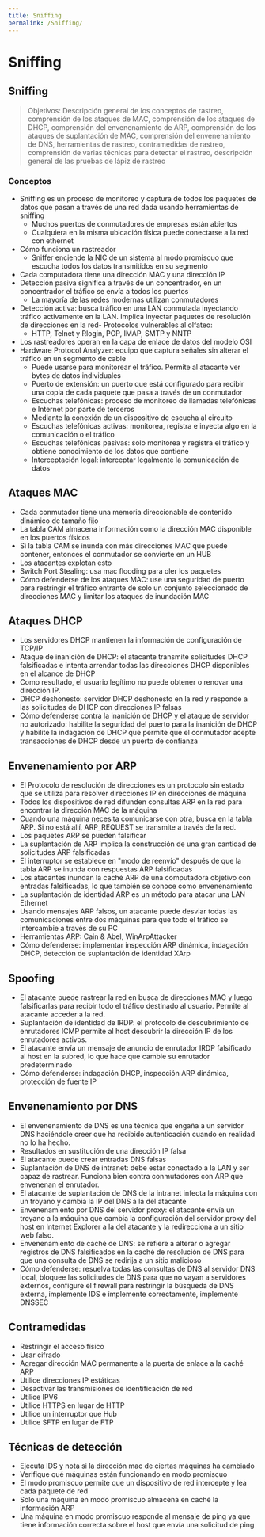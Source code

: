 ```yaml
---
title: Sniffing
permalink: /Sniffing/
---
```


# Sniffing

## Sniffing

> Objetivos: Descripción general de los conceptos de rastreo, comprensión de los ataques de MAC, comprensión de los ataques de DHCP, comprensión del envenenamiento de ARP, comprensión de los ataques de suplantación de MAC, comprensión del envenenamiento de DNS, herramientas de rastreo, contramedidas de rastreo, comprensión de varias técnicas para detectar el rastreo, descripción general de las pruebas de lápiz de rastreo

### Conceptos

- Sniffing es un proceso de monitoreo y captura de todos los paquetes de datos que pasan a través de una red dada usando herramientas de sniffing
  * Muchos puertos de conmutadores de empresas están abiertos
  * Cualquiera en la misma ubicación física puede conectarse a la red con ethernet
- Cómo funciona un rastreador
  * Sniffer enciende la NIC de un sistema al modo promiscuo que escucha todos los datos transmitidos en su segmento
- Cada computadora tiene una dirección MAC y una dirección IP
- Detección pasiva significa a través de un concentrador, en un concentrador el tráfico se envía a todos los puertos
  * La mayoría de las redes modernas utilizan conmutadores
- Detección activa: busca tráfico en una LAN conmutada inyectando tráfico activamente en la LAN. Implica inyectar paquetes de resolución de direcciones en la red- Protocolos vulnerables al olfateo:
  * HTTP, Telnet y Rlogin, POP, IMAP, SMTP y NNTP
- Los rastreadores operan en la capa de enlace de datos del modelo OSI
- Hardware Protocol Analyzer: equipo que captura señales sin alterar el tráfico en un segmento de cable
  * Puede usarse para monitorear el tráfico. Permite al atacante ver bytes de datos individuales
  * Puerto de extensión: un puerto que está configurado para recibir una copia de cada paquete que pasa a través de un conmutador
  * Escuchas telefónicas: proceso de monitoreo de llamadas telefónicas e Internet por parte de terceros
  * Mediante la conexión de un dispositivo de escucha al circuito
  * Escuchas telefónicas activas: monitorea, registra e inyecta algo en la comunicación o el tráfico
  * Escuchas telefónicas pasivas: solo monitorea y registra el tráfico y obtiene conocimiento de los datos que contiene
  * Interceptación legal: interceptar legalmente la comunicación de datos

## Ataques MAC

- Cada conmutador tiene una memoria direccionable de contenido dinámico de tamaño fijo 
- La tabla CAM almacena información como la dirección MAC disponible en los puertos físicos
- Si la tabla CAM se inunda con más direcciones MAC que puede contener, entonces el conmutador se convierte en un HUB
- Los atacantes explotan esto
- Switch Port Stealing: usa mac flooding para oler los paquetes
- Cómo defenderse de los ataques MAC: use una seguridad de puerto para restringir el tráfico entrante de solo un conjunto seleccionado de direcciones MAC y limitar los ataques de inundación MAC

## Ataques DHCP

- Los servidores DHCP mantienen la información de configuración de TCP/IP
- Ataque de inanición de DHCP: el atacante transmite solicitudes DHCP falsificadas e intenta arrendar todas las direcciones DHCP disponibles en el alcance de DHCP
- Como resultado, el usuario legítimo no puede obtener o renovar una dirección IP.
- DHCP deshonesto: servidor DHCP deshonesto en la red y responde a las solicitudes de DHCP con direcciones IP falsas
- Cómo defenderse contra la inanición de DHCP y el ataque de servidor no autorizado: habilite la seguridad del puerto para la inanición de DHCP y habilite la indagación de DHCP que permite que el conmutador acepte transacciones de DHCP desde un puerto de confianza

## Envenenamiento por ARP

- El Protocolo de resolución de direcciones es un protocolo sin estado que se utiliza para resolver direcciones IP en direcciones de máquina
- Todos los dispositivos de red difunden consultas ARP en la red para encontrar la dirección MAC de la máquina
- Cuando una máquina necesita comunicarse con otra, busca en la tabla ARP. Si no está allí, ARP\_REQUEST se transmite a través de la red.
- Los paquetes ARP se pueden falsificar
- La suplantación de ARP implica la construcción de una gran cantidad de solicitudes ARP falsificadas
- El interruptor se establece en "modo de reenvío" después de que la tabla ARP se inunda con respuestas ARP falsificadas
- Los atacantes inundan la caché ARP de una computadora objetivo con entradas falsificadas, lo que también se conoce como envenenamiento
- La suplantación de identidad ARP es un método para atacar una LAN Ethernet
- Usando mensajes ARP falsos, un atacante puede desviar todas las comunicaciones entre dos máquinas para que todo el tráfico se intercambie a través de su PC
- Herramientas ARP: Cain & Abel, WinArpAttacker
- Cómo defenderse: implementar inspección ARP dinámica, indagación DHCP, detección de suplantación de identidad XArp

## Spoofing

- El atacante puede rastrear la red en busca de direcciones MAC y luego falsificarlas para recibir todo el tráfico destinado al usuario. Permite al atacante acceder a la red.
- Suplantación de identidad de IRDP: el protocolo de descubrimiento de enrutadores ICMP permite al host descubrir la dirección IP de los enrutadores activos.
- El atacante envía un mensaje de anuncio de enrutador IRDP falsificado al host en la subred, lo que hace que cambie su enrutador predeterminado
- Cómo defenderse: indagación DHCP, inspección ARP dinámica, protección de fuente IP

## Envenenamiento por DNS

- El envenenamiento de DNS es una técnica que engaña a un servidor DNS haciéndole creer que ha recibido autenticación cuando en realidad no lo ha hecho.
- Resultados en sustitución de una dirección IP falsa
- El atacante puede crear entradas DNS falsas
- Suplantación de DNS de intranet: debe estar conectado a la LAN y ser capaz de rastrear. Funciona bien contra conmutadores con ARP que envenenan el enrutador.
- El atacante de suplantación de DNS de la intranet infecta la máquina con un troyano y cambia la IP del DNS a la del atacante
- Envenenamiento por DNS del servidor proxy: el atacante envía un troyano a la máquina que cambia la configuración del servidor proxy del host en Internet Explorer a la del atacante y la redirecciona a un sitio web falso.
- Envenenamiento de caché de DNS: se refiere a alterar o agregar registros de DNS falsificados en la caché de resolución de DNS para que una consulta de DNS se redirija a un sitio malicioso
- Cómo defenderse: resuelva todas las consultas de DNS al servidor DNS local, bloquee las solicitudes de DNS para que no vayan a servidores externos, configure el firewall para restringir la búsqueda de DNS externa, implemente IDS e implemente correctamente, implemente DNSSEC


## Contramedidas

- Restringir el acceso físico
- Usar cifrado
- Agregar dirección MAC permanente a la puerta de enlace a la caché ARP
- Utilice direcciones IP estáticas
- Desactivar las transmisiones de identificación de red
- Utilice IPV6
- Utilice HTTPS en lugar de HTTP
- Utilice un interruptor que Hub
- Utilice SFTP en lugar de FTP

## Técnicas de detección

- Ejecuta IDS y nota si la dirección mac de ciertas máquinas ha cambiado
- Verifique qué máquinas están funcionando en modo promiscuo
- El modo promiscuo permite que un dispositivo de red intercepte y lea cada paquete de red
- Solo una máquina en modo promiscuo almacena en caché la información ARP
- Una máquina en modo promiscuo responde al mensaje de ping ya que tiene información correcta sobre el host que envía una solicitud de ping

